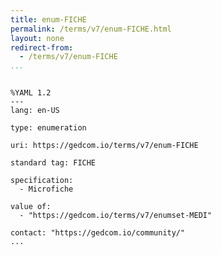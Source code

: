 ```yaml
---
title: enum-FICHE
permalink: /terms/v7/enum-FICHE.html
layout: none
redirect-from:
  - /terms/v7/enum-FICHE
...
```


```

%YAML 1.2
---
lang: en-US

type: enumeration

uri: https://gedcom.io/terms/v7/enum-FICHE

standard tag: FICHE

specification:
  - Microfiche

value of:
  - "https://gedcom.io/terms/v7/enumset-MEDI"

contact: "https://gedcom.io/community/"
...

```
